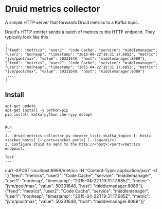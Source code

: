 Druid metrics collector
===
A simple HTTP server that forwards Druid metrics to a Kafka topic.


Druid's HTTP emitter sends a batch of metrics to the HTTP endpoint. They typically look like this :

```
[
{"feed": "metrics", "user2": "Code Cache", "service": "middlemanager", "user1": "nonheap", "timestamp": "2015-04-22T19:31:17.685Z", "metric": "jvm/pool/max", "value": 50331648, "host": "middlemanager:8089"},
{"feed": "metrics", "user2": "Code Cache", "service": "middlemanager", "user1": "nonheap", "timestamp": "2015-04-22T19:31:17.685Z", "metric": "jvm/pool/max", "value": 50331648, "host": "middlemanager:8089"}
.....
]
```

Install
---
```
apt-get update
apt-get install -y python-pip
pip install kafka-python cherrypy docopt
    ```

Run
---
1. `druid-metrics-collector.py <broker_list> <kafka_topic> [--host=<socket_host>] [--port=<socket_port>] [--log=<dir>]`
2. Configure druid to send to the http://<host>:<port>/metrics endpoint.

Test
---
```
curl -XPOST localhost:9999/metrics -H "Content-Type: application/json" -d '[{"feed": "metrics", "user2": "Code Cache", "service": "middlemanager", "user1": "nonheap", "timestamp": "2015-04-22T19:31:17.685Z", "metric": "jvm/pool/max", "value": 50331648, "host": "middlemanager:8089"},{"feed": "metrics", "user2": "Code Cache", "service": "middlemanager", "user1": "nonheap", "timestamp": "2015-04-22T19:31:17.685Z", "metric": "jvm/pool/max", "value": 50331648, "host": "middlemanager:8089"}]'
```